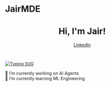 # JairMDE



<h1 align="center">Hi, I'm Jair!</h1>

<div align="center">
  <p align="center">
    <a href="https://www.linkedin.com/in/jair-armando-martinez-castillo-858393251/">LinkedIn</a>
  </p>
</div>
<br/>

[![Typing SVG](https://readme-typing-svg.demolab.com/?lines=Machine+Learning+Engineer;Working+on+cool+things;Data+Engineering)](https://git.io/typing-svg)

🔭 I’m currently working on AI Agents \
🌱 I’m currently learning ML Engineering

<!--

Here are some ideas to get you started:


- 👯 I’m looking to collaborate on ...
- 🤔 I’m looking for help with ...
- 💬 Ask me about ...
- 📫 How to reach me: ...
- 😄 Pronouns: ...
- ⚡ Fun fact: ...
-->

